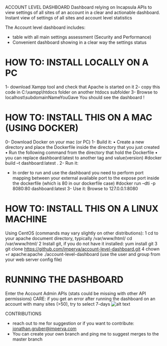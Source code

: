 ACCOUNT LEVEL DASHBOARD
Dashboard relying on Incapsula APIs to view settings of all sites of an account in a clear and actionable dashboard.
Instant view of settings of all sites and account level statistics

The Account level dashboard includes:
- table with all main settings assessment (Security and Performance)
- Convenient dashboard showing in a clear way the settings status


# HOW TO: INSTALL LOCALLY ON A PC
1- download Xampp tool and check that Apache is started on it
2- copy this code in C:\xampp\htdocs folder on another htdocs subfolder
3- Browse to localhost\subdomainNameYouGave
You should see the dashboard !


# HOW TO: INSTALL THIS ON A MAC (USING DOCKER)
0- Download Docker on your mac (or PC)
1- Build it:
•	Create a new directory and place the Dockerfile inside the directory that you just created
•	Run the following command from the directory that hold the Dockerfile
•	you can replace dashboard:latest to another tag and value(version)
#docker build –t dashboard:latest .
2- Run it:
- In order to run and use the dashboard you need to perform port mapping between your external available port to the expose port inside the dockerfile (which is 80 in our dockerfile case)
#docker run –dti -p 8080:80 dashboard:latest
3- Use it:
Browse to 127.0.0.1:8080


# HOW TO: INSTALL THIS ON A LINUX MACHINE
Using CentOS (commands may vary slightly on other distributions):
1	cd to your apache document directory, typically /var/www/html/
	cd /var/www/html/
2	Install git, if you do not have it installed:
	yum install git
3	git clone https://github.com/imperva/account-level-dashboard.git
4	chown +r apache:apache ./account-level-dashboard  (use the user and group from your web server config file)


# RUNNING THE DASHBOARD
Enter the Account Admin APIs (stats could be missing with other API permissions)
CARE:
if you get an error after running the dashboard on an account with many sites (>50), try to select 7-days
![alt text](https://raw.githubusercontent.com/imperva/account-level-dashboard/master/images/screenshots/login.png)

CONTRIBUTIONS
- reach out to me for suggestion or if you want to contribute: jonathan.gruber@imperva.com
- You can create your own branch and ping me to suggest merges to the master branch
